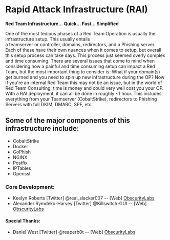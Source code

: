 # Rapid Attack Infrastructure (RAI)
**Red Team Infrastructure... Quick... Fast... Simplified** 

One of the most tedious phases of a Red Team Operation is usually the infrastructure setup. This usually entails  
a teamserver or controller, domains, redirectors, and a Phishing server.  Each of these have their own nuances
when it comes to setup, but overall this setup process can take days.  This process just seemed overly complex and time consuming.  There are several issues that come to mind when considering how a painful and time consuming setup can impact a Red Team, but the most important thing to consider is: What if your domain(s) get burned and you need to spin up new infrastructure during the OP?  Now if you're an internal Red Team this may not be an issue, but in the world of Red Team Consulting; time is money and could very well cost you your OP. With a RAI deployment, it can all be done in roughly ~1 hour.  This includes everything from your Teamserver (CobaltStrike), redirectors to Phishing Servers with full DKIM, DMARC, SPF, etc.  

## Some of the major components of this infrastructure include: 
- CobaltStrike
- Docker   
- GoPhish   
- NGINX   
- Postfix    
- IPTables   
- Openssl   

### Core Development:
* Keelyn Roberts [Twitter] @real_slacker007 -- [Web] [ObscurityLabs](http://blog.obscuritylabs.com)
* Alexander Rymdeko-Harvey [Twitter] @Killswitch-GUI -- [Web] [ObscurityLabs](http://blog.obscuritylabs.com)
  
#### Special Thanks:
- Daniel West [Twitter] @reaperb0t -- [Web] [ObscurityLabs](http://blog.obscuritylabs.com)

